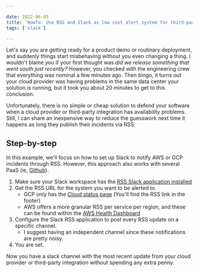 ```yaml
---

date: 2022-06-05
title: 'HowTo: Use RSS and Slack as low cost alert system for third-parties'
tags: ['slack']

---
```


<!--more-->

Let's say you are getting ready for a product demo or routinary
deployment, and suddenly things start misbehaving without you even changing a
thing. I wouldn't blame you if your first thought was *did we release something
that went south just recently?* However, you checked with the engineering crew
that everything was nominal a few minutes ago. Then bingo, it turns out your
cloud provider was having problems in the same data center your solution is
running, but it took you about 20 minutes to get to this conclusion.

Unfortunately, there is no simple or cheap solution to defend your software when
a cloud provider or third-party integration has availability problems. Still, I
can share an inexpensive way to reduce the guesswork next time it happens as
long they publish their incidents via RSS.

## Step-by-step

In this example, we'll focus on how to set up Slack to notify AWS or GCP
incidents through RSS. However, this approach also works with several PaaS (ie,
[Github](https://www.githubstatus.com/history.atom)).

1. Make sure your Slack workspace has the [RSS Slack application installed](https://slack.com/help/articles/218688467-Add-RSS-feeds-to-Slack)
2. Get the RSS URL for the system you want to be alerted to.
    - GCP only has the [Cloud status page](https://status.cloud.google.com/) (You'll find the RSS link in the footer)
    - AWS offers a more granular RSS per service per region, and these can be found within the [AWS Health Dashboard](https://health.aws.amazon.com/health/status)
3. Configure the Slack RSS application to post every RSS update on a specific channel.
    - I suggest having an independent channel since these notifications are pretty noisy.
4. You are set.

Now you have a slack channel with the most recent update from your cloud
provider or third-party integration without spending any extra penny.
